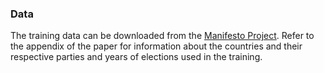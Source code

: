 ### Data

The training data can be downloaded from the [Manifesto Project](https://manifesto-project.wzb.eu/). Refer to the appendix of the paper for information about the countries and their respective parties and years of elections used in the training.
